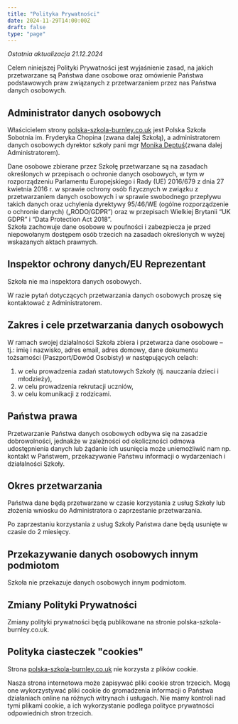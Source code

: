 ```yaml
---
title: "Polityka Prywatności"
date: 2024-11-29T14:00:00Z
draft: false
type: "page"
---
```

*Ostatnia aktualizacja 21.12.2024*

Celem niniejszej Polityki Prywatności jest wyjaśnienie zasad, na jakich przetwarzane są Państwa dane osobowe oraz omówienie Państwa podstawowych praw związanych z przetwarzaniem przez nas Państwa danych osobowych.

## Administrator danych osobowych

Właścicielem strony [polska-szkola-burnley.co.uk](/) jest Polska Szkoła Sobotnia im. Fryderyka Chopina (zwana dalej Szkołą), a administratorem danych osobowych dyrektor szkoły pani mgr  [Monika Deptuś](mailto:mondep@wp.pl)(zwana dalej Administratorem).

Dane osobowe zbierane przez Szkołę przetwarzane są na zasadach określonych w przepisach o ochronie danych osobowych, w tym w rozporządzeniu Parlamentu Europejskiego i Rady (UE) 2016/679 z dnia 27 kwietnia 2016 r. w sprawie ochrony osób fizycznych w związku z przetwarzaniem danych osobowych i w sprawie swobodnego przepływu takich danych oraz uchylenia dyrektywy 95/46/WE (ogólne rozporządzenie o ochronie danych) („RODO/GDPR”) oraz w przepisach Wielkiej Brytanii “UK GDPR” i “Data Protection Act 2018”.  
Szkoła zachowuje dane osobowe w poufności i zabezpiecza je przed niepowołanym dostępem osób trzecich na zasadach określonych w wyżej wskazanych aktach prawnych.

## Inspektor ochrony danych/EU Reprezentant

Szkoła nie ma inspektora danych osobowych.

W razie pytań dotyczących przetwarzania danych osobowych proszę się kontaktować z Administratorem.

## Zakres i cele przetwarzania danych osobowych

W ramach swojej działalności Szkoła zbiera i przetwarza dane osobowe – tj.: imię i nazwisko, adres email, adres domowy,  dane dokumentu tożsamości (Paszport/Dowód Osobisty) w następujących celach:

 1. w celu prowadzenia zadań statutowych Szkoły (tj. nauczania dzieci i młodzieży),
 2. w celu prowadzenia rekrutacji uczniów,
 3. w celu komunikacji z rodzicami.

## Państwa prawa

Przetwarzanie Państwa danych osobowych odbywa się na zasadzie dobrowolności, jednakże w zależności od okoliczności odmowa udostępnienia danych lub żądanie ich usunięcia może uniemożliwić nam np. kontakt w Państwem, przekazywanie Państwu informacji o wydarzeniach i działalności Szkoły.

## Okres przetwarzania

Państwa dane będą przetwarzane w czasie korzystania z usług Szkoły lub złożenia wniosku do Administratora o zaprzestanie przetwarzania.

Po zaprzestaniu korzystania z usług Szkoły Państwa dane będą usunięte w czasie do 2 miesięcy.

## Przekazywanie danych osobowych innym podmiotom

Szkoła nie przekazuje danych osobowych innym podmiotom.

## Zmiany Polityki Prywatności

Zmiany polityki prywatności będą publikowane na stronie polska-szkola-burnley.co.uk.

## Polityka ciasteczek "cookies"

Strona [polska-szkola-burnley.co.uk](/) nie korzysta z plików cookie.

Nasza strona internetowa może zapisywać pliki cookie stron trzecich. Mogą one wykorzystywać pliki cookie do gromadzenia informacji o Państwa działaniach online na różnych witrynach i usługach. Nie mamy kontroli nad tymi plikami cookie, a ich wykorzystanie podlega polityce prywatności odpowiednich stron trzecich.
